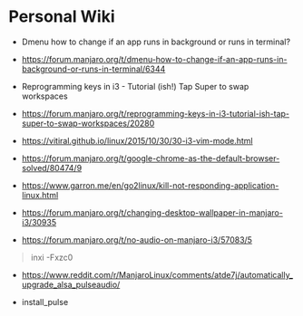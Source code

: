 # Personal Wiki
- Dmenu how to change if an app runs in background or runs in terminal?
- https://forum.manjaro.org/t/dmenu-how-to-change-if-an-app-runs-in-background-or-runs-in-terminal/6344

- Reprogramming keys in i3 - Tutorial (ish!) Tap Super to swap workspaces
- https://forum.manjaro.org/t/reprogramming-keys-in-i3-tutorial-ish-tap-super-to-swap-workspaces/20280

- https://vitiral.github.io/linux/2015/10/30/30-i3-vim-mode.html

- https://forum.manjaro.org/t/google-chrome-as-the-default-browser-solved/80474/9

- https://www.garron.me/en/go2linux/kill-not-responding-application-linux.html

- https://forum.manjaro.org/t/changing-desktop-wallpaper-in-manjaro-i3/30935

- https://forum.manjaro.org/t/no-audio-on-manjaro-i3/57083/5
> inxi -Fxzc0

- https://www.reddit.com/r/ManjaroLinux/comments/atde7j/automatically_upgrade_alsa_pulseaudio/

- install_pulse
